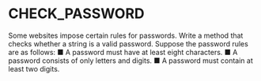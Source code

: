 # CHECK_PASSWORD
Some websites impose certain rules for passwords. Write a method that checks whether a string is a valid password. Suppose the password rules are as follows:  ■ A password must have at least eight characters. ■ A password consists of only letters and digits.  ■ A password must contain at least two digits. 
